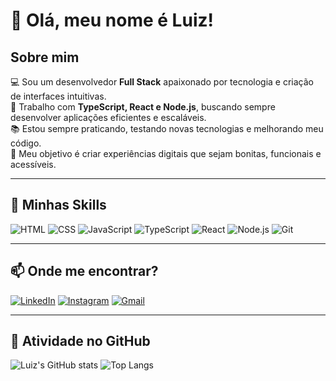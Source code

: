 # 👋 Olá, meu nome é Luiz!

## Sobre mim  

💻 Sou um desenvolvedor **Full Stack** apaixonado por tecnologia e criação de interfaces intuitivas.  
🚀 Trabalho com **TypeScript, React e Node.js**, buscando sempre desenvolver aplicações eficientes e escaláveis.  
📚 Estou sempre praticando, testando novas tecnologias e melhorando meu código.  
🎯 Meu objetivo é criar experiências digitais que sejam bonitas, funcionais e acessíveis.  

---

## 📌 Minhas Skills  
![HTML](https://img.shields.io/badge/HTML-E34F26?style=for-the-badge&logo=html5&logoColor=white)
![CSS](https://img.shields.io/badge/CSS-1572B6?style=for-the-badge&logo=css3&logoColor=white)
![JavaScript](https://img.shields.io/badge/JavaScript-F7DF1E?style=for-the-badge&logo=javascript&logoColor=black)
![TypeScript](https://img.shields.io/badge/TypeScript-3178C6?style=for-the-badge&logo=typescript&logoColor=white)
![React](https://img.shields.io/badge/React-61DAFB?style=for-the-badge&logo=react&logoColor=black)
![Node.js](https://img.shields.io/badge/Node.js-339933?style=for-the-badge&logo=node.js&logoColor=white)
![Git](https://img.shields.io/badge/Git-F05032?style=for-the-badge&logo=git&logoColor=white)

---

## 📫 Onde me encontrar?  
[![LinkedIn](https://img.shields.io/badge/LinkedIn-0A66C2?style=for-the-badge&logo=linkedin&logoColor=white)](https://www.linkedin.com/in/luiz-sobral-dev/)
[![Instagram](https://img.shields.io/badge/Instagram-E4405F?style=for-the-badge&logo=instagram&logoColor=white)](https://www.instagram.com/luizsobraldev/)
[![Gmail](https://img.shields.io/badge/Gmail-D14836?style=for-the-badge&logo=gmail&logoColor=white)](mailto:luizsobraldev@gmail.com)

---

## 🎯 Atividade no GitHub
![Luiz's GitHub stats](https://github-readme-stats.vercel.app/api?username=luizsobraldev&show_icons=true&theme=dark)
![Top Langs](https://github-readme-stats.vercel.app/api/top-langs/?username=luizsobraldev&layout=compact&theme=dark)

